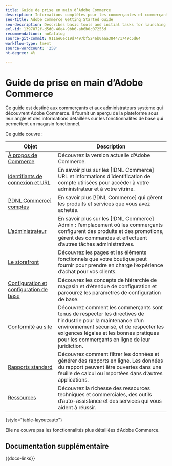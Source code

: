 ```yaml
---
title: Guide de prise en main d’Adobe Commerce
description: Informations complètes pour les commerçantes et commerçants qui découvrent Adobe Commerce.
seo-title: Adobe Commerce Getting Started Guide
seo-description: Describes basic tools and initial tasks for launching an Adobe Commerce or Magento Open Source store.
exl-id: 1397872f-d5d0-46e4-9bb6-ab6b0c07255d
recommendations: noCatalog
source-git-commit: 911ae6ec19d7497bf5246b0aaa384471749c5d64
workflow-type: tm+mt
source-wordcount: '258'
ht-degree: 4%

---
```


# Guide de prise en main d’Adobe Commerce

Ce guide est destiné aux commerçants et aux administrateurs système qui découvrent Adobe Commerce. Il fournit un aperçu de la plateforme sous leur angle et des informations détaillées sur les fonctionnalités de base qui permettent un magasin fonctionnel.

Ce guide couvre :

| Objet | Description |
| ------- | ----------- |
| [À propos de Commerce](about.md) | Découvrez la version actuelle d’Adobe Commerce. |
| [Identifiants de connexion et URL](login-urls.md) | En savoir plus sur les [!DNL Commerce] URL et informations d’identification de compte utilisées pour accéder à votre administrateur et à votre vitrine. |
| [[!DNL Commerce] comptes](commerce-account-create.md) | En savoir plus [!DNL Commerce] qui gèrent les produits et services que vous avez achetés. |
| [L’administrateur](admin.md) | En savoir plus sur les [!DNL Commerce] Admin : l’emplacement où les commerçants configurent des produits et des promotions, gèrent des commandes et effectuent d’autres tâches administratives. |
| [Le storefront](storefront.md) | Découvrez les pages et les éléments fonctionnels que votre boutique peut fournir pour prendre en charge l’expérience d’achat pour vos clients. |
| [Configuration et configuration de base](websites-stores-views.md) | Découvrez les concepts de hiérarchie de magasin et d’étendue de configuration et parcourez les paramètres de configuration de base. |
| [Conformité au site](privacy-policy.md) | Découvrez comment les commerçants sont tenus de respecter les directives de l’industrie pour la maintenance d’un environnement sécurisé, et de respecter les exigences légales et les bonnes pratiques pour les commerçants en ligne de leur juridiction. |
| [Rapports standard](reports-menu.md) | Découvrez comment filtrer les données et générer des rapports en ligne. Les données du rapport peuvent être ouvertes dans une feuille de calcul ou importées dans d’autres applications. |
| [Ressources](resources.md) | Découvrez la richesse des ressources techniques et commerciales, des outils d’auto-assistance et des services qui vous aident à réussir. |

{style="table-layout:auto"}

Elle ne couvre pas les fonctionnalités plus détaillées d’Adobe Commerce.

## Documentation supplémentaire

{{docs-links}}
